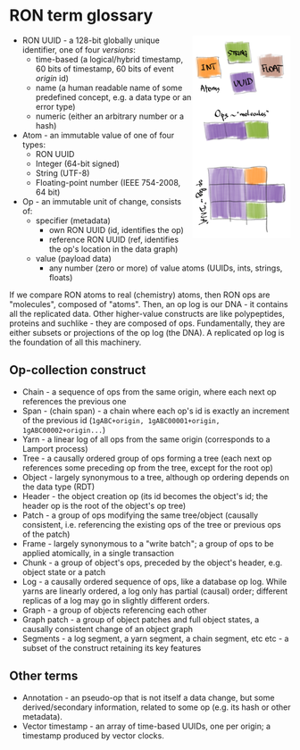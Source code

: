 # RON term glossary

<a href="dna.png"><img style="float: right; width: 35%;" src="dna.png"></a>

* RON UUID - a 128-bit globally unique identifier, one of four *versions*:
    * time-based (a logical/hybrid timestamp, 60 bits of timestamp, 60 bits of event *origin* id)
    * name (a human readable name of some predefined concept, e.g. a data type or an error type)
    * numeric (either an arbitrary number or a hash)
* Atom - an immutable value of one of four types:
    * RON UUID
    * Integer (64-bit signed)
    * String (UTF-8)
    * Floating-point number (IEEE 754-2008, 64 bit)
* Op - an immutable unit of change, consists of:
    * specifier (metadata)
        * own RON UUID (id, identifies the op)
        * reference RON UUID (ref, identifies the op's location in the data graph)
    * value (payload data)
        * any number (zero or more) of value atoms (UUIDs, ints, strings, floats)

If we compare RON atoms to real (chemistry) atoms, then RON ops are "molecules", composed of "atoms".
Then, an op log is our DNA - it contains all the replicated data.
Other higher-value constructs are like polypeptides, proteins and suchlike - they are composed of ops.
Fundamentally, they are either subsets or projections of the op log (the DNA).
A replicated op log is the foundation of all this machinery.

## Op-collection construct

* Chain - a sequence of ops from the same origin, where each next op references the previous one
* Span - (chain span) - a chain where each op's id is exactly an increment of the previous id (`1gABC+origin, 1gABC00001+origin, 1gABC00002+origin...`)
* Yarn - a linear log of all ops from the same origin (corresponds to a Lamport process)
* Tree - a causally ordered group of ops forming a tree (each next op references some preceding op from the tree, except for the root op)
* Object - largely synonymous to a tree, although op ordering depends on the data type (RDT)
* Header - the object creation op (its id becomes the object's id; the header op is the root of the object's op tree)
* Patch - a group of ops modifying the same tree/object (causally consistent, i.e. referencing the existing ops of the tree or previous ops of the patch)
* Frame - largely synonymous to a "write batch"; a group of ops to be applied atomically, in a single transaction
* Chunk - a group of object's ops, preceded by the object's header, e.g. object state or a patch
* Log - a causally ordered sequence of ops, like a database op log. While yarns are linearly ordered, a log only has partial (causal) order; different replicas of a log may go in slightly different orders.
* Graph - a group of objects referencing each other
* Graph patch - a group of object patches and full object states, a causally consistent change of an object graph
* Segments - a log segment, a yarn segment, a chain segment, etc etc - a subset of the construct retaining its key features

## Other terms

* Annotation - an pseudo-op that is not itself a data change, but some derived/secondary information, related to some op (e.g. its hash or other metadata).
* Vector timestamp - an array of time-based UUIDs, one per origin; a timestamp produced by vector clocks. 
